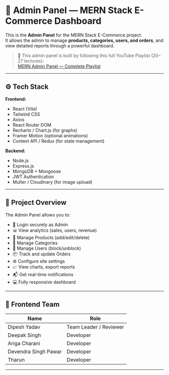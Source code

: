# 🧩 Admin Panel — MERN Stack E-Commerce Dashboard

This is the **Admin Panel** for the MERN Stack E-Commerce project.  
It allows the admin to manage **products, categories, users, and orders**, and view detailed reports through a powerful dashboard.

> 🎥 This admin panel is built by following this full YouTube Playlist (20–27 lectures):  
> [MERN Admin Panel — Complete Playlist](https://youtube.com/playlist?list=PLhFBHuT4t3aCiG8KjDlgKubRMtwAQTi9I&si=vlfzC2pQUm_OcUun)

---

## ⚙️ Tech Stack

**Frontend:**
- React (Vite)
- Tailwind CSS
- Axios
- React Router DOM
- Recharts / Chart.js (for graphs)
- Framer Motion (optional animations)
- Context API / Redux (for state management)

**Backend:**
- Node.js
- Express.js
- MongoDB + Mongoose
- JWT Authentication
- Multer / Cloudinary (for image upload)

---

## 🧾 Project Overview

The Admin Panel allows you to:
- 🔐 Login securely as Admin
- 📊 View analytics (sales, users, revenue)
- 🛒 Manage Products (add/edit/delete)
- 📂 Manage Categories
- 👥 Manage Users (block/unblock)
- 📦 Track and update Orders
- ⚙️ Configure site settings
- 📈 View charts, export reports
- 📬 Get real-time notifications
- 💻 Fully responsive dashboard

---
## 👥 Frontend Team

| Name | Role |
|------|------|
| Dipesh Yadav | Team Leader / Reviewer |
| Deepak Singh | Developer |
| Ariga Charani | Developer |
| Devendra Singh Pawar | Developer |
|Tharun  | Developer |

---
